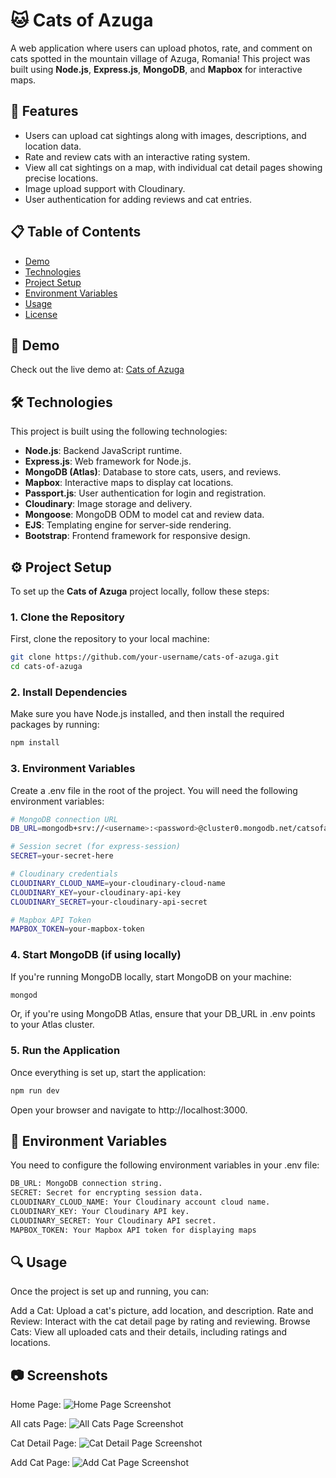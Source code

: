 # 🐱 Cats of Azuga

A web application where users can upload photos, rate, and comment on cats spotted in the mountain village of Azuga, Romania! This project was built using **Node.js**, **Express.js**, **MongoDB**, and **Mapbox** for interactive maps.

## 🌟 Features

- Users can upload cat sightings along with images, descriptions, and location data.
- Rate and review cats with an interactive rating system.
- View all cat sightings on a map, with individual cat detail pages showing precise locations.
- Image upload support with Cloudinary.
- User authentication for adding reviews and cat entries.

## 📋 Table of Contents

- [Demo](#demo)
- [Technologies](#technologies)
- [Project Setup](#project-setup)
- [Environment Variables](#environment-variables)
- [Usage](#usage)
- [License](#license)

## 🚀 Demo

Check out the live demo at: [Cats of Azuga](https://cats-of-azuga-service-670894227736.europe-west1.run.app/)

## 🛠 Technologies

This project is built using the following technologies:

- **Node.js**: Backend JavaScript runtime.
- **Express.js**: Web framework for Node.js.
- **MongoDB (Atlas)**: Database to store cats, users, and reviews.
- **Mapbox**: Interactive maps to display cat locations.
- **Passport.js**: User authentication for login and registration.
- **Cloudinary**: Image storage and delivery.
- **Mongoose**: MongoDB ODM to model cat and review data.
- **EJS**: Templating engine for server-side rendering.
- **Bootstrap**: Frontend framework for responsive design.

## ⚙️ Project Setup

To set up the **Cats of Azuga** project locally, follow these steps:

### 1. Clone the Repository

First, clone the repository to your local machine:

```bash
git clone https://github.com/your-username/cats-of-azuga.git
cd cats-of-azuga
```
### 2. Install Dependencies
Make sure you have Node.js installed, and then install the required packages by running:

```bash
npm install
```
### 3. Environment Variables
Create a .env file in the root of the project. You will need the following environment variables:

```bash
# MongoDB connection URL
DB_URL=mongodb+srv://<username>:<password>@cluster0.mongodb.net/catsofazuga

# Session secret (for express-session)
SECRET=your-secret-here

# Cloudinary credentials
CLOUDINARY_CLOUD_NAME=your-cloudinary-cloud-name
CLOUDINARY_KEY=your-cloudinary-api-key
CLOUDINARY_SECRET=your-cloudinary-api-secret

# Mapbox API Token
MAPBOX_TOKEN=your-mapbox-token
```
### 4. Start MongoDB (if using locally)
If you're running MongoDB locally, start MongoDB on your machine:

```bash
mongod
```
Or, if you're using MongoDB Atlas, ensure that your DB_URL in .env points to your Atlas cluster.

### 5. Run the Application
Once everything is set up, start the application:

```bash
npm run dev
```
Open your browser and navigate to http://localhost:3000.

## 📑 Environment Variables
You need to configure the following environment variables in your .env file:

```bash
DB_URL: MongoDB connection string.
SECRET: Secret for encrypting session data.
CLOUDINARY_CLOUD_NAME: Your Cloudinary account cloud name.
CLOUDINARY_KEY: Your Cloudinary API key.
CLOUDINARY_SECRET: Your Cloudinary API secret.
MAPBOX_TOKEN: Your Mapbox API token for displaying maps
```
## 🔍 Usage
Once the project is set up and running, you can:

Add a Cat: Upload a cat's picture, add location, and description.
Rate and Review: Interact with the cat detail page by rating and reviewing.
Browse Cats: View all uploaded cats and their details, including ratings and locations.
## 📷 Screenshots
Home Page:
![Home Page Screenshot](homepage.png)

All cats Page:
![All Cats Page Screenshot](allcats.png)

Cat Detail Page:
![Cat Detail Page Screenshot](showpage.png)

Add Cat Page:
![Add Cat Page Screenshot](addcat.png)


